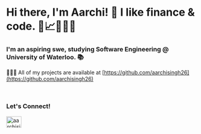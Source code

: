 <h1 align="left">Hi there, I'm Aarchi! 👋
  <span className="text-sm">I like finance & code. 💸📈👩🏻‍💻</span>
</h1>
<h3 align="left">I'm an aspiring swe, studying Software Engineering @ University of Waterloo. 📚</h3>

👩🏻‍💻 All of my projects are available at [https://github.com/aarchisingh26](https://github.com/aarchisingh26)

<br />

<h3 align="left">Let's Connect!</h3>
<p align="left">
<a href="https://linkedin.com/in/aarchisingh" target="blank"><img align="center" src="https://raw.githubusercontent.com/rahuldkjain/github-profile-readme-generator/master/src/images/icons/Social/linked-in-alt.svg" alt="aarchisingh" height="30" width="40" /></a>
</p>
